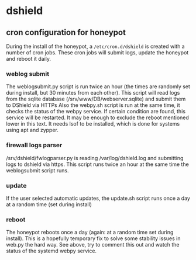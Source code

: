 # dshield

## cron configuration for honeypot

During the install of the honeypot, a ```/etc/cron.d/dshield``` is created with a number of cron jobs. These cron jobs will submit logs, update the honeypot and reboot it daily.

### weblog submit

The weblogsubmit.py script is run twice an hour (the times are randomly set during install, but 30 minutes from each other). This script will read logs from the sqlite database (/srv/www/DB/webserver.sqlite) and submit them to DShield via HTTPs
Also the webpy.sh script is run at the same time, it checks the status of the webpy service. If certain condition are found, this service will be restarted. It may be enough to exclude the reboot mentioned lower in this text. It needs lsof to be installed, which is done for systems using apt and zypper.

### firewall logs parser

/srv/dshield/fwlogparser.py is reading /var/log/dshield.log and submitting logs to dshield via https. This script runs twice an hour at the same time the weblogsubmit script runs.

### update

If the user selected automatic updates, the update.sh script runs once a day at a random time (set during install)

### reboot

The honeypot reboots once a day (again: at a random time set during install). This is a hopefully temporary fix to solve some stability issues in web.py the hard way.
See above, try to comment this out and watch the status of the systemd webpy service.

